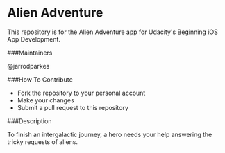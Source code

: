 # Alien Adventure

This repository is for the Alien Adventure app for Udacity's Beginning iOS App Development.

###Maintainers

@jarrodparkes

###How To Contribute

- Fork the repository to your personal account
- Make your changes
- Submit a pull request to this repository

###Description

To finish an intergalactic journey, a hero needs your help answering the tricky requests of aliens.
